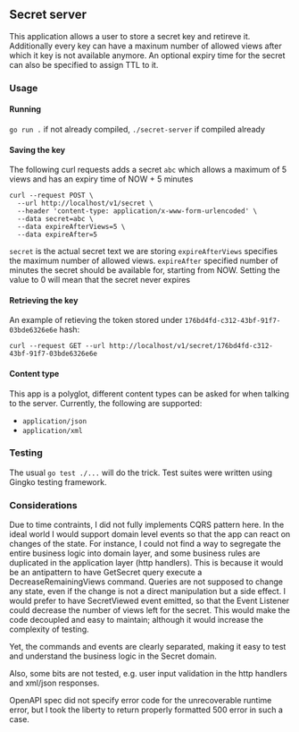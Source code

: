 ## Secret server

This application allows a user to store a secret key and retireve it. Additionally every key can have a maxinum number of allowed views after which it key is not available anymore. An optional expiry time for the secret can also be specified to assign TTL to it.

### Usage

#### Running

`go run .` if not already compiled, `./secret-server` if compiled already

#### Saving the key

The following curl requests adds a secret `abc` which allows a maximum of 5 views and has an expiry time of NOW + 5 minutes

```
curl --request POST \
  --url http://localhost/v1/secret \
  --header 'content-type: application/x-www-form-urlencoded' \
  --data secret=abc \
  --data expireAfterViews=5 \
  --data expireAfter=5
```

`secret` is the actual secret text we are storing
`expireAfterViews` specifies the maximum number of allowed views.
`expireAfter` specified number of minutes the secret should be available for, starting from NOW. Setting the value to 0 will mean that the secret never expires

#### Retrieving the key

An example of retieving the token stored under `176bd4fd-c312-43bf-91f7-03bde6326e6e` hash:

```
curl --request GET --url http://localhost/v1/secret/176bd4fd-c312-43bf-91f7-03bde6326e6e
```

#### Content type

This app is a polyglot, different content types can be asked for when talking to the server. Currently, the following are supported:

- `application/json`
- `application/xml`

### Testing

The usual `go test ./...` will do the trick. Test suites were written using Gingko testing framework.

### Considerations

Due to time contraints, I did not fully implements CQRS pattern here. In the ideal world I would support domain level events so that the app can react on changes of the state. For instance, I could not find a way to segregate the entire business logic into domain layer, and some business rules are duplicated in the application layer (http handlers). This is because it would be an antipattern to have GetSecret query execute a DecreaseRemainingViews command. Queries are not supposed to change any state, even if the change is not a direct manipulation but a side effect. I would prefer to have SecretViewed event emitted, so that the Event Listener could decrease the number of views left for the secret. This would make the code decoupled and easy to maintain; although it would increase the complexity of testing.

Yet, the commands and events are clearly separated, making it easy to test and understand the business logic in the Secret domain.

Also, some bits are not tested, e.g. user input validation in the http handlers and xml/json responses.

OpenAPI spec did not specify error code for the unrecoverable runtime error, but I took the liberty to return properly formatted 500 error in such a case.